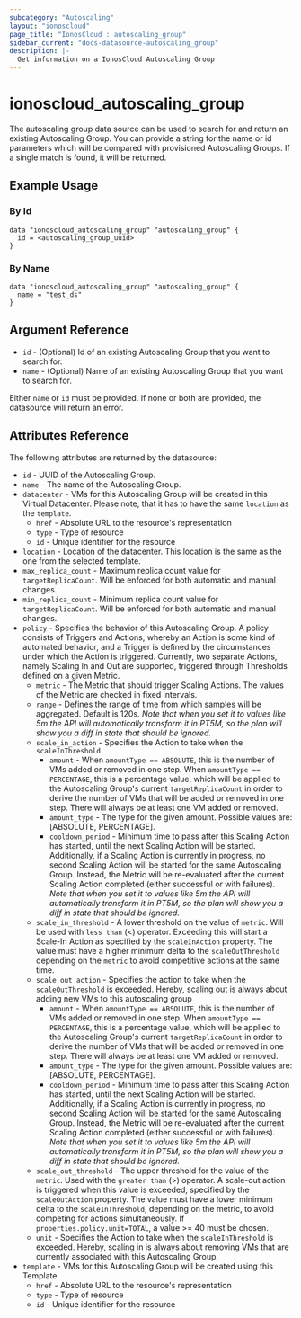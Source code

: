 ```yaml
---
subcategory: "Autoscaling"
layout: "ionoscloud"
page_title: "IonosCloud : autoscaling_group"
sidebar_current: "docs-datasource-autoscaling_group"
description: |-
  Get information on a IonosCloud Autoscaling Group
---
```


# ionoscloud\_autoscaling_group

The autoscaling group data source can be used to search for and return an existing Autoscaling Group. You can provide a string for the name or id parameters which will be compared with provisioned Autoscaling Groups. If a single match is found, it will be returned.

## Example Usage

### By Id
```hcl
data "ionoscloud_autoscaling_group" "autoscaling_group" {
  id = <autoscaling_group_uuid>
}
```

### By Name
```hcl
data "ionoscloud_autoscaling_group" "autoscaling_group" {
  name = "test_ds"
}
```

## Argument Reference

* `id` - (Optional) Id of an existing Autoscaling Group that you want to search for.
* `name` - (Optional) Name of an existing Autoscaling Group that you want to search for.

Either `name` or `id` must be provided. If none or both are provided, the datasource will return an error.

## Attributes Reference

The following attributes are returned by the datasource:


* `id` - UUID of the Autoscaling Group.
* `name` - The name of the Autoscaling Group.
* `datacenter` - VMs for this Autoscaling Group will be created in this Virtual Datacenter. Please note, that it has to have the same `location` as the `template`.
    * `href` - Absolute URL to the resource's representation
    * `type` - Type of resource
    * `id` - Unique identifier for the resource
* `location` - Location of the datacenter. This location is the same as the one from the selected template.
* `max_replica_count` - Maximum replica count value for `targetReplicaCount`. Will be enforced for both automatic and manual changes.
* `min_replica_count` - Minimum replica count value for `targetReplicaCount`. Will be enforced for both automatic and manual changes.
* `policy` - Specifies the behavior of this Autoscaling Group. A policy consists of Triggers and Actions, whereby an Action is some kind of automated behavior, and a Trigger is defined by the circumstances under which the Action is triggered. Currently, two separate Actions, namely Scaling In and Out are supported, triggered through Thresholds defined on a given Metric.
    * `metric` - The Metric that should trigger Scaling Actions. The values of the Metric are checked in fixed intervals.
    * `range` - Defines the range of time from which samples will be aggregated. Default is 120s.
      *Note that when you set it to values like 5m the API will automatically transform it in PT5M, so the plan will show you a diff in state that should be ignored.*
    * `scale_in_action` - Specifies the Action to take when the `scaleInThreshold`
        * `amount` - When `amountType == ABSOLUTE`, this is the number of VMs added or removed in one step. When `amountType == PERCENTAGE`, this is a percentage value, which will be applied to the Autoscaling Group's current `targetReplicaCount` in order to derive the number of VMs that will be added or removed in one step. There will always be at least one VM added or removed.
        * `amount_type` - The type for the given amount. Possible values are: [ABSOLUTE, PERCENTAGE].
        * `cooldown_period` - Minimum time to pass after this Scaling Action has started, until the next Scaling Action will be started. Additionally, if a Scaling Action is currently in progress, no second Scaling Action will be started for the same Autoscaling Group. Instead, the Metric will be re-evaluated after the current Scaling Action completed (either successful or with failures).
          *Note that when you set it to values like 5m the API will automatically transform it in PT5M, so the plan will show you a diff in state that should be ignored.*
    * `scale_in_threshold` - A lower threshold on the value of `metric`. Will be used with `less than` (<) operator. Exceeding this will start a Scale-In Action as specified by the `scaleInAction` property. The value must have a higher minimum delta to the `scaleOutThreshold` depending on the `metric` to avoid competitive actions at the same time.
    * `scale_out_action` - Specifies the action to take when the `scaleOutThreshold` is exceeded. Hereby, scaling out is always about adding new VMs to this autoscaling group
        * `amount` - When `amountType == ABSOLUTE`, this is the number of VMs added or removed in one step. When `amountType == PERCENTAGE`, this is a percentage value, which will be applied to the Autoscaling Group's current `targetReplicaCount` in order to derive the number of VMs that will be added or removed in one step. There will always be at least one VM added or removed.
        * `amount_type` - The type for the given amount. Possible values are: [ABSOLUTE, PERCENTAGE].
        * `cooldown_period` - Minimum time to pass after this Scaling Action has started, until the next Scaling Action will be started. Additionally, if a Scaling Action is currently in progress, no second Scaling Action will be started for the same Autoscaling Group. Instead, the Metric will be re-evaluated after the current Scaling Action completed (either successful or with failures).
          *Note that when you set it to values like 5m the API will automatically transform it in PT5M, so the plan will show you a diff in state that should be ignored.*
    * `scale_out_threshold` - The upper threshold for the value of the `metric`. Used with the `greater than` (>) operator. A scale-out action is triggered when this value is exceeded, specified by the `scaleOutAction` property. The value must have a lower minimum delta to the `scaleInThreshold`, depending on the metric, to avoid competing for actions simultaneously. If `properties.policy.unit=TOTAL`, a value >= 40 must be chosen.
    * `unit` - Specifies the Action to take when the `scaleInThreshold` is exceeded. Hereby, scaling in is always about removing VMs that are currently associated with this Autoscaling Group.
* `template` - VMs for this Autoscaling Group will be created using this Template.
    * `href` - Absolute URL to the resource's representation
    * `type` - Type of resource
    * `id` - Unique identifier for the resource
